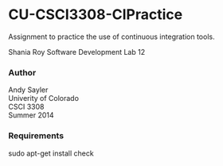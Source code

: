 CU-CSCI3308-CIPractice
======================

Assignment to practice the use of continuous integration tools.


Shania Roy 
Software Development Lab 12 

### Author
Andy Sayler  
Univerity of Colorado  
CSCI 3308  
Summer 2014

### Requirements
sudo apt-get install check
